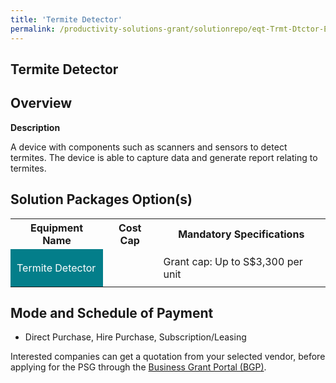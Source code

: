 ```yaml
---
title: 'Termite Detector'
permalink: /productivity-solutions-grant/solutionrepo/eqt-Trmt-Dtctor-Envronmntl-Srvcs
---
```


## Termite Detector

## Overview

**Description**

A device with components such as scanners and sensors to detect termites. The device is able to capture data and generate report relating to termites.

## Solution Packages Option(s)

<table>
<tr>
<th><b>Equipment Name</b></th>
<th><b>Cost Cap</b></th>
<th><b>Mandatory Specifications</b></th>
</tr>
<tr>
<td style='padding: 10px; background-color: #037E8A; color: #FFFFFF;'>Termite Detector</td>
<td style='padding: 10px;'></td>
<td style='padding: 10px;'>Grant cap: Up to S$3,300 per unit</td>
</tr>
</table>

## Mode and Schedule of Payment

 - Direct Purchase, Hire Purchase, Subscription/Leasing

Interested companies can get a quotation from your selected vendor, before applying for the PSG through the <a href='https://www.businessgrants.gov.sg/' target='_blank' rel='noopener'>Business Grant Portal (BGP)</a>.

<script src="/jquery/resize-tables.js"></script>
